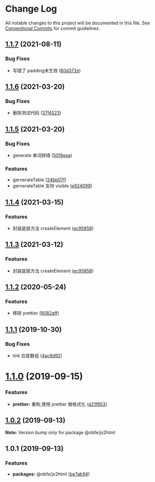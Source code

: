 # Change Log

All notable changes to this project will be documented in this file.
See [Conventional Commits](https://conventionalcommits.org) for commit guidelines.

## [1.1.7](https://github.com/shuoshubao/nbfe/compare/@nbfe/js2html@1.1.6...@nbfe/js2html@1.1.7) (2021-08-11)


### Bug Fixes

* 写错了 padding未生效 ([80d372e](https://github.com/shuoshubao/nbfe/commit/80d372e))





## [1.1.6](https://github.com/shuoshubao/nbfe/compare/@nbfe/js2html@1.1.5...@nbfe/js2html@1.1.6) (2021-03-20)


### Bug Fixes

* 删除测试代码 ([37f4523](https://github.com/shuoshubao/nbfe/commit/37f4523))





## [1.1.5](https://github.com/shuoshubao/nbfe/compare/@nbfe/js2html@1.1.4...@nbfe/js2html@1.1.5) (2021-03-20)


### Bug Fixes

* generate 单词拼错 ([50f8eaa](https://github.com/shuoshubao/nbfe/commit/50f8eaa))


### Features

* gernerateTable ([24bb07f](https://github.com/shuoshubao/nbfe/commit/24bb07f))
* gernerateTable 支持 visible ([e924099](https://github.com/shuoshubao/nbfe/commit/e924099))





## [1.1.4](https://github.com/shuoshubao/nbfe/compare/@nbfe/js2html@1.1.2...@nbfe/js2html@1.1.4) (2021-03-15)


### Features

* 封装底层方法 createElement ([ec95858](https://github.com/shuoshubao/nbfe/commit/ec95858))





## [1.1.3](https://github.com/shuoshubao/nbfe/compare/@nbfe/js2html@1.1.2...@nbfe/js2html@1.1.3) (2021-03-12)


### Features

* 封装底层方法 createElement ([ec95858](https://github.com/shuoshubao/nbfe/commit/ec95858))





## [1.1.2](https://github.com/shuoshubao/nbfe/compare/@nbfe/js2html@1.1.1...@nbfe/js2html@1.1.2) (2020-05-24)

### Features

-   移除 prettier ([9082aff](https://github.com/shuoshubao/nbfe/commit/9082aff))

## [1.1.1](https://github.com/shuoshubao/nbfe/compare/@nbfe/js2html@1.1.0...@nbfe/js2html@1.1.1) (2019-10-30)

### Bug Fixes

-   link 应是数组 ([4ac6d92](https://github.com/shuoshubao/nbfe/commit/4ac6d92))

# [1.1.0](https://github.com/shuoshubao/nbfe/compare/@nbfe/js2html@1.0.2...@nbfe/js2html@1.1.0) (2019-09-15)

### Features

-   **prettier:** 重构,使用 prettier 做格式化 ([d21f953](https://github.com/shuoshubao/nbfe/commit/d21f953))

## [1.0.2](https://github.com/shuoshubao/nbfe/compare/@nbfe/js2html@1.0.1...@nbfe/js2html@1.0.2) (2019-09-13)

**Note:** Version bump only for package @nbfe/js2html

## 1.0.1 (2019-09-13)

### Features

-   **packages:** @nbfe/js2html ([be7ab94](https://github.com/shuoshubao/js2html/commit/be7ab94))
